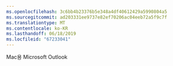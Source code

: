 ```yaml
---
ms.openlocfilehash: 3c6bb4b23376b5e348a4df40612429a5990804a5
ms.sourcegitcommit: ad203331ee9737e82ef70206ac04eeb72a5f9c7f
ms.translationtype: MT
ms.contentlocale: ko-KR
ms.lasthandoff: 06/18/2019
ms.locfileid: "67233041"
---
```

Mac용 Microsoft Outlook